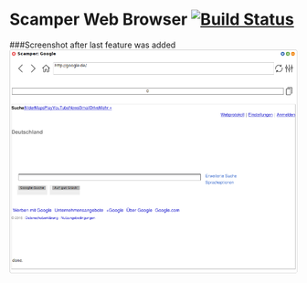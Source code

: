 Scamper Web Browser [![Build Status](https://travis-ci.org/HPI-SWA-Teaching/Scamper.svg?branch=dev)](https://travis-ci.org/HPI-SWA-Teaching/Scamper)  
===================

###Screenshot after last feature was added
![screenshot](https://raw.githubusercontent.com/HPI-SWA-Teaching/Scamper/master/tests/scamper.png)

